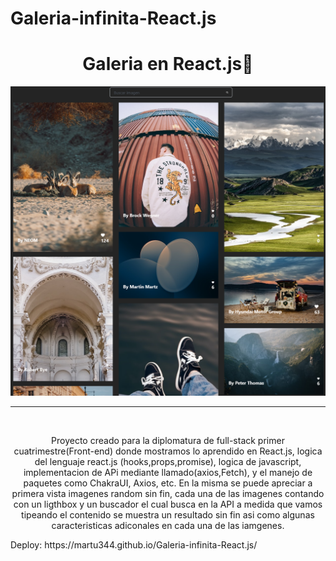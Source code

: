 # Galeria-infinita-React.js
<div align="center">
<h1 align="center">Galeria en React.js👋</h1>
</div>

<img src="./public/muestra.PNG">

<hr>
<br>
<p align="center">
Proyecto creado para la diplomatura de full-stack primer cuatrimestre(Front-end) donde mostramos lo aprendido en React.js, 
logica del lenguaje react.js (hooks,props,promise), logica de javascript, implementacion de APi mediante llamado(axios,Fetch),
y el manejo de paquetes como ChakraUI, Axios, etc.
En la misma se puede apreciar a primera vista imagenes random sin fin, cada una de las imagenes contando con un ligthbox y un buscador el cual busca en la API
a medida que vamos tipeando el contenido se muestra un resultado sin fin asi como algunas caracteristicas adiconales en cada una de las iamgenes. 

</p>
Deploy: https://martu344.github.io/Galeria-infinita-React.js/
